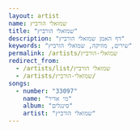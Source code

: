 ```yaml
---
layout: artist
name: שמואלי הורביץ
title: "שמואלי הורביץ"
description: "דף האמן שמואלי הורביץ"
keywords: "שירים, מוזיקה, שמואלי הורביץ"
permalink: /artists/שמואלי-הורביץ
redirect_from:
  - /artists/list/שמואלי הורביץ
  - /artists/שמואלי-הורביץ/
songs:
  - number: "33097"
    name: "מי אדיר"
    album: "סינגלים"
    artist: "שמואלי הורביץ"
---
```

